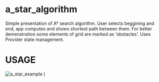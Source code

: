 # a_star_algorithm

Simple presentation of A* search algorithm. User selects beggining and end, app computes and shows shortest path between them. For better demenstration some elements of grid are marked as 'obstacles'.
Uses Provider state management.

# USAGE

![a_star_example](https://github.com/mis177/a_star_algorithm/assets/56123042/43b8269d-5951-4921-83b4-de18d2980d5b)
)
